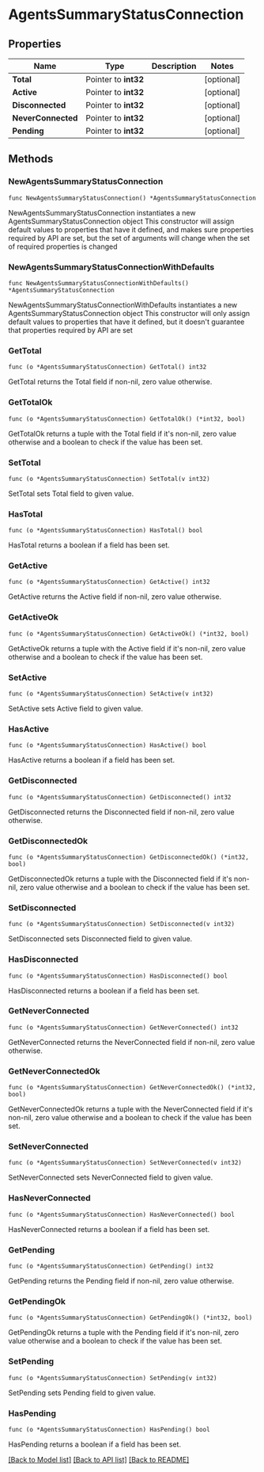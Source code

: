 # AgentsSummaryStatusConnection

## Properties

Name | Type | Description | Notes
------------ | ------------- | ------------- | -------------
**Total** | Pointer to **int32** |  | [optional] 
**Active** | Pointer to **int32** |  | [optional] 
**Disconnected** | Pointer to **int32** |  | [optional] 
**NeverConnected** | Pointer to **int32** |  | [optional] 
**Pending** | Pointer to **int32** |  | [optional] 

## Methods

### NewAgentsSummaryStatusConnection

`func NewAgentsSummaryStatusConnection() *AgentsSummaryStatusConnection`

NewAgentsSummaryStatusConnection instantiates a new AgentsSummaryStatusConnection object
This constructor will assign default values to properties that have it defined,
and makes sure properties required by API are set, but the set of arguments
will change when the set of required properties is changed

### NewAgentsSummaryStatusConnectionWithDefaults

`func NewAgentsSummaryStatusConnectionWithDefaults() *AgentsSummaryStatusConnection`

NewAgentsSummaryStatusConnectionWithDefaults instantiates a new AgentsSummaryStatusConnection object
This constructor will only assign default values to properties that have it defined,
but it doesn't guarantee that properties required by API are set

### GetTotal

`func (o *AgentsSummaryStatusConnection) GetTotal() int32`

GetTotal returns the Total field if non-nil, zero value otherwise.

### GetTotalOk

`func (o *AgentsSummaryStatusConnection) GetTotalOk() (*int32, bool)`

GetTotalOk returns a tuple with the Total field if it's non-nil, zero value otherwise
and a boolean to check if the value has been set.

### SetTotal

`func (o *AgentsSummaryStatusConnection) SetTotal(v int32)`

SetTotal sets Total field to given value.

### HasTotal

`func (o *AgentsSummaryStatusConnection) HasTotal() bool`

HasTotal returns a boolean if a field has been set.

### GetActive

`func (o *AgentsSummaryStatusConnection) GetActive() int32`

GetActive returns the Active field if non-nil, zero value otherwise.

### GetActiveOk

`func (o *AgentsSummaryStatusConnection) GetActiveOk() (*int32, bool)`

GetActiveOk returns a tuple with the Active field if it's non-nil, zero value otherwise
and a boolean to check if the value has been set.

### SetActive

`func (o *AgentsSummaryStatusConnection) SetActive(v int32)`

SetActive sets Active field to given value.

### HasActive

`func (o *AgentsSummaryStatusConnection) HasActive() bool`

HasActive returns a boolean if a field has been set.

### GetDisconnected

`func (o *AgentsSummaryStatusConnection) GetDisconnected() int32`

GetDisconnected returns the Disconnected field if non-nil, zero value otherwise.

### GetDisconnectedOk

`func (o *AgentsSummaryStatusConnection) GetDisconnectedOk() (*int32, bool)`

GetDisconnectedOk returns a tuple with the Disconnected field if it's non-nil, zero value otherwise
and a boolean to check if the value has been set.

### SetDisconnected

`func (o *AgentsSummaryStatusConnection) SetDisconnected(v int32)`

SetDisconnected sets Disconnected field to given value.

### HasDisconnected

`func (o *AgentsSummaryStatusConnection) HasDisconnected() bool`

HasDisconnected returns a boolean if a field has been set.

### GetNeverConnected

`func (o *AgentsSummaryStatusConnection) GetNeverConnected() int32`

GetNeverConnected returns the NeverConnected field if non-nil, zero value otherwise.

### GetNeverConnectedOk

`func (o *AgentsSummaryStatusConnection) GetNeverConnectedOk() (*int32, bool)`

GetNeverConnectedOk returns a tuple with the NeverConnected field if it's non-nil, zero value otherwise
and a boolean to check if the value has been set.

### SetNeverConnected

`func (o *AgentsSummaryStatusConnection) SetNeverConnected(v int32)`

SetNeverConnected sets NeverConnected field to given value.

### HasNeverConnected

`func (o *AgentsSummaryStatusConnection) HasNeverConnected() bool`

HasNeverConnected returns a boolean if a field has been set.

### GetPending

`func (o *AgentsSummaryStatusConnection) GetPending() int32`

GetPending returns the Pending field if non-nil, zero value otherwise.

### GetPendingOk

`func (o *AgentsSummaryStatusConnection) GetPendingOk() (*int32, bool)`

GetPendingOk returns a tuple with the Pending field if it's non-nil, zero value otherwise
and a boolean to check if the value has been set.

### SetPending

`func (o *AgentsSummaryStatusConnection) SetPending(v int32)`

SetPending sets Pending field to given value.

### HasPending

`func (o *AgentsSummaryStatusConnection) HasPending() bool`

HasPending returns a boolean if a field has been set.


[[Back to Model list]](../README.md#documentation-for-models) [[Back to API list]](../README.md#documentation-for-api-endpoints) [[Back to README]](../README.md)


